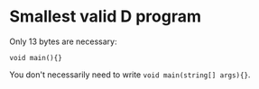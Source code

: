 # Smallest valid D program

Only 13 bytes are necessary:

```
void main(){}
```

You don't necessarily need to write `void main(string[] args){}`.
